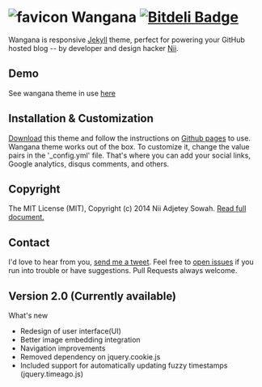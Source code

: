 ![favicon](https://raw.github.com/nadjetey/wangana/master/favicon.png) Wangana [![Bitdeli Badge](https://d2weczhvl823v0.cloudfront.net/nadjetey/wangana/trend.png)](https://bitdeli.com/free "Bitdeli Badge")
==============

Wangana is responsive [Jekyll](http://jekyllrb.com/) theme, perfect for powering your GitHub hosted blog -- by developer and design hacker [Nii](https://twitter.com/_nadjetey).

## Demo
See wangana theme in use [here](http://nadjetey.github.io)

## Installation & Customization
[Download](https://github.com/nadjetey/wangana/archive/master.zip) this theme and follow the instructions on [Github pages](http://pages.github.com/) to use. Wangana theme works out of the box. To customize it, change the value pairs in the '_config.yml' file. That's where you can add your social links, Google analytics, disqus comments, and others.

## Copyright
The MIT License (MIT), Copyright (c) 2014 Nii Adjetey Sowah. [Read full document.](LICENSE)

## Contact
I'd love to hear from you, [send me a tweet](https://twitter.com/_nadjetey). Feel free to [open issues](https://github.com/nadjetey/wangana/issues/new) if you run into trouble or have suggestions. Pull Requests always welcome.

## Version 2.0 (Currently available)
What's new
+ Redesign of user interface(UI)
+ Better image embedding integration
+ Navigation improvements
+ Removed dependency on jquery.cookie.js
+ Included support for automatically updating fuzzy timestamps (jquery.timeago.js)